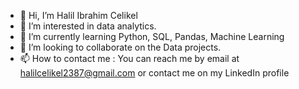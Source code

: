 - 👋 Hi, I’m Halil Ibrahim Celikel
- 👀 I’m interested in data analytics.
- 🌱 I’m currently learning Python, SQL, Pandas, Machine Learning 
- 💞️ I’m looking to collaborate on the Data projects.
- 📫 How to contact me : You can reach me by email at halilcelikel2387@gmail.com or contact me on my LinkedIn profile


<!---
halilice/halilice is a ✨ special ✨ repository because its `README.md` (this file) appears on your GitHub profile.
You can click the Preview link to take a look at your changes.
--->
